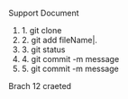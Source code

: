 <h>Support Document</h>
<ol>
  <li> 1. git clone </li>
  <li> 2. git add fileName|.</li>
  <li> 3. git status</li>
  <li> 4. git commit -m message </li>
  <li> 5. git commit -m message </li>
</ol>

Brach 12 craeted